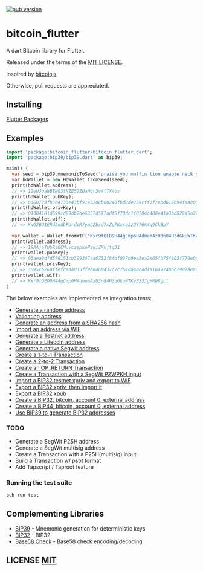 <a href="https://pub.dartlang.org/packages/bitcoin_flutter"><img alt="pub version" src="https://img.shields.io/pub/v/bitcoin_flutter.svg?style=flat-square"></a>

# bitcoin_flutter

A dart Bitcoin library for Flutter.

Released under the terms of the [MIT LICENSE](LICENSE).

Inspired by [bitcoinjs](https://github.com/bitcoinjs/bitcoinjs-lib)

Otherwise, pull requests are appreciated.

## Installing

[Flutter Packages](https://pub.dartlang.org/packages/bitcoin_flutter#-installing-tab-)

## Examples

```dart
import 'package:bitcoin_flutter/bitcoin_flutter.dart';
import 'package:bip39/bip39.dart' as bip39;

main() {
  var seed = bip39.mnemonicToSeed("praise you muffin lion enable neck grocery crumble super myself license ghost");
  var hdWallet = new HDWallet.fromSeed(seed);
  print(hdWallet.address);
  // => 12eUJoaWBENQ3tNZE52ZQaHqr3v4tTX4os
  print(hdWallet.pubKey);
  // => 0360729fb3c4733e43bf91e5208b0d240f8d8de239cff3f2ebd616b94faa0007f4
  print(hdWallet.privKey);
  // => 01304181d699cd89db7de6337d597adf5f78dc1f0784c400e41a3bd829a5a226
  print(hdWallet.wif);
  // => KwG2BU1ERd3ndbFUrdpR7ymLZbsd7xZpPKxsgJzUf76A4q9CkBpY
  
  var wallet = Wallet.fromWIF("Kxr9tQED9H44gCmp6HAdmemAzU3n84H3dGkuWTKvE23JgHMW8gct");
  print(wallet.address);
  // => 19AAjaTUbRjQCMuVczepkoPswiZRhjtg31
  print(wallet.pubKey);
  // => 03aea0dfd576151cb399347aa6732f8fdf027b9ea3ea2e65fb754803f776e0a509
  print(wallet.privKey);
  // => 3095cb26affefcaaa835ff968d60437c7c764da40cdd1a1b497406c7902a8ac9
  print(wallet.wif);
  // => Kxr9tQED9H44gCmp6HAdmemAzU3n84H3dGkuWTKvE23JgHMW8gct
}
```

The below examples are implemented as integration tests:
- [Generate a random address](https://github.com/TheArchitect108/bitcoin_flutter_remix/blob/master/test/integration/addresses_test.dart#L21)
- [Validating address](https://github.com/TheArchitect108/bitcoin_flutter_remix/blob/master/test/address_test.dart)
- [Generate an address from a SHA256 hash](https://github.com/TheArchitect108/bitcoin_flutter_remix/blob/master/test/integration/addresses_test.dart#L26)
- [Import an address via WIF](https://github.com/TheArchitect108/bitcoin_flutter_remix/blob/master/test/integration/addresses_test.dart#L32)
- [Generate a Testnet address](https://github.com/TheArchitect108/bitcoin_flutter_remix/blob/master/test/integration/addresses_test.dart#L37)
- [Generate a Litecoin address](https://github.com/TheArchitect108/bitcoin_flutter_remix/blob/master/test/integration/addresses_test.dart#L45)
- [Generate a native Segwit address](https://github.com/TheArchitect108/bitcoin_flutter_remix/blob/master/test/integration/addresses_test.dart#L53)
- [Create a 1-to-1 Transaction](https://github.com/TheArchitect108/bitcoin_flutter_remix/blob/master/test/integration/transactions_test.dart#L7)
- [Create a 2-to-2 Transaction](https://github.com/TheArchitect108/bitcoin_flutter_remix/blob/master/test/integration/transactions_test.dart#L21)
- [Create an OP_RETURN Transaction](https://github.com/TheArchitect108/bitcoin_flutter_remix/blob/master/test/transaction_builder_test.dart#L277)
- [Create a Transaction with a SegWit P2WPKH input](https://github.com/TheArchitect108/bitcoin_flutter_remix/blob/master/test/integration/transactions_test.dart#L45)
- [Import a BIP32 testnet xpriv and export to WIF](https://github.com/TheArchitect108/bitcoin_flutter_remix/blob/master/test/integration/bip32_test.dart#L9)
- [Export a BIP32 xpriv, then import it](https://github.com/TheArchitect108/bitcoin_flutter_remix/blob/master/test/integration/bip32_test.dart#L14)
- [Export a BIP32 xpub](https://github.com/TheArchitect108/bitcoin_flutter_remix/blob/master/test/integration/bip32_test.dart#L23)
- [Create a BIP32, bitcoin, account 0, external address](https://github.com/TheArchitect108/bitcoin_flutter_remix/blob/master/test/integration/bip32_test.dart#L30)
- [Create a BIP44, bitcoin, account 0, external address](https://github.com/TheArchitect108/bitcoin_flutter_remix/blob/master/test/integration/bip32_test.dart#L41)
- [Use BIP39 to generate BIP32 addresses](https://github.com/TheArchitect108/bitcoin_flutter_remix/blob/master/test/integration/bip32_test.dart#L56)


### TODO
- Generate a SegWit P2SH address
- Generate a SegWit multisig address
- Create a Transaction with a P2SH(multisig) input
- Build a Transaction w/ psbt format
- Add Tapscript / Taproot feature

### Running the test suite

``` bash
pub run test
```

## Complementing Libraries
- [BIP39](https://github.com/anicdh/bip39) - Mnemonic generation for deterministic keys
- [BIP32](https://github.com/anicdh/bip32) - BIP32
- [Base58 Check](https://github.com/anicdh/bs58check-dart) - Base58 check encoding/decoding

## LICENSE [MIT](LICENSE)
